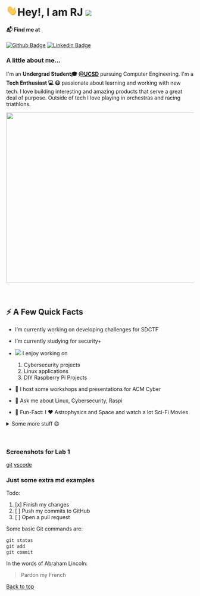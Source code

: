 <h1> <img src="https://raw.githubusercontent.com/ABSphreak/ABSphreak/master/gifs/Hi.gif" width="30px">Hey!, I am RJ <img src="https://emojis.slackmojis.com/emojis/images/1531849430/4246/blob-sunglasses.gif?1531849430" width="30px"></h1>

#### 📬 Find me at
[![Github Badge](http://img.shields.io/badge/-Github-black?style=flat-square&logo=github&link=https://github.com/rjwc1)](https://github.com/rjwc1) 
[![Linkedin Badge](https://img.shields.io/badge/-LinkedIn-blue?style=flat-square&logo=Linkedin&logoColor=white&link=https://www.linkedin.com/in/robert-wakefield-carl-6967958a/)](https://www.linkedin.com/in/robert-wakefield-carl-6967958a/)


### A little about me...
I'm an **Undergrad Student🎓 [@UCSD](https://www.ucsd.edu)** pursuing Computer Engineering. I'm a **Tech Enthusiast 💻 😃** passionate about learning and working with new tech. I love building interesting and amazing products that serve a great deal of purpose. Outside of tech I love playing in orchestras and racing triathlons.
<p align="center">
  <img width="687" height="458" src="https://lh3.googleusercontent.com/pw/ACtC-3emFWySOVBs5M86gzfOzxW2XuQ2M3uIR79etC34eNieV3zq5jbjQNxRBiL2KU1KrAHwzZSHirGzm78HKWBwA-5XE4Pn3sUOgEEKclEK4rO8CUGRF7l9t0DJoN87Y2Fqtp8RjrFhRaUAi_0lNBXUQw1lvA=w1375-h916-no">
</p>

<br/>


## ⚡️ A Few Quick Facts

- I’m currently working on developing challenges for SDCTF
- I’m currently studying for security+

- <img src="https://media.giphy.com/media/WUlplcMpOCEmTGBtBW/giphy.gif" width="30">  I enjoy working on
  1. Cybersecurity projects
  2. Linux applications
  3. DIY Raspberry Pi Projects
- 📝 I host some workshops and presentations for ACM Cyber
- 💬 Ask me about Linux, Cybersecurity, Raspi
- 🎉 Fun-Fact: I ❤️ Astrophysics and Space and watch a lot Sci-Fi Movies



<details>
  <summary>Some more stuff 😄</summary>

### ⚙️ Some Tool and Tech I use
<code><img height="30" src="https://avatars0.githubusercontent.com/u/1525981?s=200&v=4"></code>
<code><img height="30" src="https://raw.githubusercontent.com/github/explore/80688e429a7d4ef2fca1e82350fe8e3517d3494d/topics/cpp/cpp.png"></code>
<code><img height="30" src="https://avatars3.githubusercontent.com/u/18133?s=200&v=4"></code>
<code><img height="30" src="https://raw.githubusercontent.com/github/explore/80688e429a7d4ef2fca1e82350fe8e3517d3494d/topics/raspberry-pi/raspberry-pi.png"></code>
  
</details>
<br/><br/>


### Screenshots for Lab 1
[git](screenshots/git.png)
[vscode](screenshots/vscode.png)


### Just some extra md examples
Todo:
1. [x] Finish my changes
2. [ ] Push my commits to GitHub
3. [ ] Open a pull request

Some basic Git commands are:
```
git status
git add
git commit
```

In the words of Abraham Lincoln:

> Pardon my French

[Back to top](https://github.com/rjwc1/studious-octo-waddle/blob/main/index.md#-hey-i-am-rj-)
